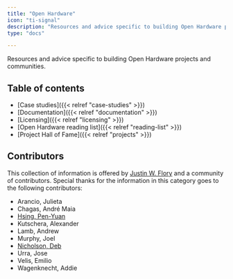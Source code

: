 ```yaml
---
title: "Open Hardware"
icon: "ti-signal"
description: "Resources and advice specific to building Open Hardware projects and communities."
type: "docs"

---
```


Resources and advice specific to building Open Hardware projects and communities.

## Table of contents

* [Case studies]({{< relref "case-studies" >}})
* [Documentation]({{< relref "documentation" >}})
* [Licensing]({{< relref "licensing" >}})
* [Open Hardware reading list]({{< relref "reading-list" >}})
* [Project Hall of Fame]({{< relref "projects"  >}})


## Contributors

This collection of information is offered by [Justin W. Flory](https://jwf.io) and a community of contributors.
Special thanks for the information in this category goes to the following contributors:

* Arancio, Julieta
* Chagas, André Maia
* [Hsing, Pen-Yuan](https://www.penonek.com/)
* Kutschera, Alexander
* Lamb, Andrew
* Murphy, Joel
* [Nicholson, Deb](https://sfconservancy.org/about/staff/#deb)
* Urra, Jose
* Velis, Emilio
* Wagenknecht, Addie
